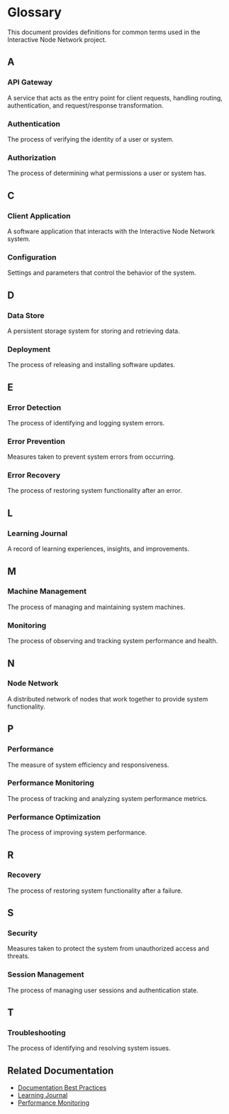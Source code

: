 # Glossary

This document provides definitions for common terms used in the Interactive Node Network project.

## A

### API Gateway
A service that acts as the entry point for client requests, handling routing, authentication, and request/response transformation.

### Authentication
The process of verifying the identity of a user or system.

### Authorization
The process of determining what permissions a user or system has.

## C

### Client Application
A software application that interacts with the Interactive Node Network system.

### Configuration
Settings and parameters that control the behavior of the system.

## D

### Data Store
A persistent storage system for storing and retrieving data.

### Deployment
The process of releasing and installing software updates.

## E

### Error Detection
The process of identifying and logging system errors.

### Error Prevention
Measures taken to prevent system errors from occurring.

### Error Recovery
The process of restoring system functionality after an error.

## L

### Learning Journal
A record of learning experiences, insights, and improvements.

## M

### Machine Management
The process of managing and maintaining system machines.

### Monitoring
The process of observing and tracking system performance and health.

## N

### Node Network
A distributed network of nodes that work together to provide system functionality.

## P

### Performance
The measure of system efficiency and responsiveness.

### Performance Monitoring
The process of tracking and analyzing system performance metrics.

### Performance Optimization
The process of improving system performance.

## R

### Recovery
The process of restoring system functionality after a failure.

## S

### Security
Measures taken to protect the system from unauthorized access and threats.

### Session Management
The process of managing user sessions and authentication state.

## T

### Troubleshooting
The process of identifying and resolving system issues.

## Related Documentation

- [Documentation Best Practices](./documentation-best-practices.md)
- [Learning Journal](./learning/learning-journal.md)
- [Performance Monitoring](./performance/monitoring.md) 